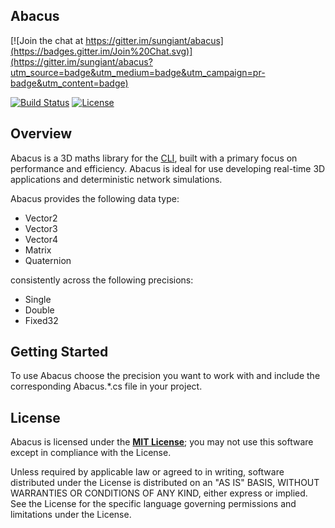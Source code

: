 ## Abacus

[![Join the chat at https://gitter.im/sungiant/abacus](https://badges.gitter.im/Join%20Chat.svg)](https://gitter.im/sungiant/abacus?utm_source=badge&utm_medium=badge&utm_campaign=pr-badge&utm_content=badge)

[![Build Status](https://travis-ci.org/sungiant/abacus.png?branch=master)](https://travis-ci.org/sungiant/abacus)
[![License](https://img.shields.io/badge/license-MIT-lightgrey.svg)](https://opensource.org/licenses/MIT)

## Overview

Abacus is a 3D maths library for the [CLI](http://en.wikipedia.org/wiki/Common_Language_Infrastructure), built with a primary focus on performance and efficiency.  Abacus is ideal for use developing real-time 3D applications and deterministic network simulations.

Abacus provides the following data type:

* Vector2
* Vector3
* Vector4
* Matrix
* Quaternion

consistently across the following precisions:

* Single
* Double
* Fixed32

## Getting Started

To use Abacus choose the precision you want to work with and include the corresponding Abacus.*.cs file in your project.

## License

Abacus is licensed under the **[MIT License][mit]**; you may not use this software except in compliance with the License.

Unless required by applicable law or agreed to in writing, software
distributed under the License is distributed on an "AS IS" BASIS,
WITHOUT WARRANTIES OR CONDITIONS OF ANY KIND, either express or implied.
See the License for the specific language governing permissions and
limitations under the License.

[mit]: https://opensource.org/licenses/MIT
